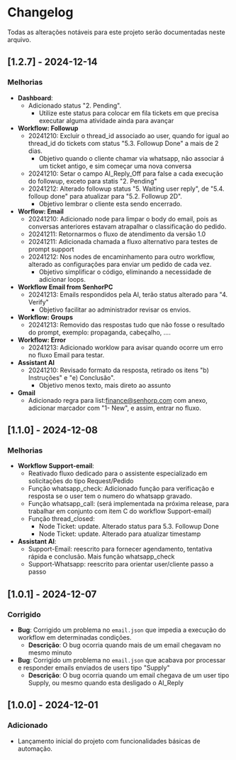 # Changelog

Todas as alterações notáveis para este projeto serão documentadas neste arquivo.

## [1.2.7] - 2024-12-14
### Melhorias
- **Dashboard**: 
  - Adicionado status "2. Pending".
    -  Utilize este status para colocar em fila tickets em que precisa executar alguma atividade ainda para avançar
- **Workflow: Followup** 
  - 20241210: Excluir o thread_id associado ao user, quando for igual ao thread_id do tickets com status "5.3. Followup Done" a mais de 2 dias.
    - Objetivo quando o cliente chamar via whatsapp, não associar á um ticket antigo, e sim começar uma nova conversa
  - 20241210: Setar o campo AI_Reply_Off para false a cada execução do followup, exceto para statis "2. Pending"
  - 20241212: Alterado followup status "5. Waiting user reply", de "5.4. folloup done" para atualizar para "5.2. Followup 2D".
    - Objetivo lembrar o cliente esta sendo encerrado.
- **Worflow: Email**
  - 20241210: Adicionado node para limpar o body do email, pois as conversas anteriores estavam atrapalhar o classificação do pedido.
  - 20241211: Retornarmos o fluxo de atendimento da versão 1.0
  - 20241211: Adicionada chamada a fluxo alternativo para testes de prompt support
  - 20241212: Nos nodes de encaminhamento para outro workflow, alterado as configurações para enviar um pedido de cada vez.
    - Objetivo simplificar o código, eliminando a necessidade de adicionar loops.
- **Workflow Email from SenhorPC**
  - 20241213: Emails respondidos pela AI, terão status alterado para "4. Verify"
    - Objetivo facilitar ao administrador revisar os envios. 
- **Workflow: Groups**
  - 20241213: Removido das respostas tudo que não fosse o resultado do prompt, exemplo: propaganda, cabeçalho, ....
- **Workflow: Error**
  - 20241213: Adicionado worklow para avisar quando ocorre um erro no fluxo Email para testar.
- **Assistant AI**
  - 20241210: Revisado formato da resposta, retirado os itens "b) Instruções" e "e) Conclusão".
    - Objetivo menos texto, mais direto ao assunto
- **Gmail**
  - Adicionado regra para list:finance@senhorp.com com anexo, adicionar marcador com "1- New", e assim, entrar no fluxo.

## [1.1.0] - 2024-12-08
### Melhorias
- **Workflow Support-email**: 
  - Reativado fluxo dedicado para o assistente especializado em solicitações do tipo Request/Pedido
  - Função whatsapp_check: Adicionado função para verificação e resposta se o user tem o numero do whatsapp gravado.
  - Função whatsapp_call: (será implementada na próxima release, para trabalhar em conjunto com item C do workflow Support-email)
  - Função thread_closed:
    - Node Ticket: update. Alterado status para 5.3. Followup Done
    - Node Ticket: update. Alterado para atualizar timestamp
- **Assistant AI**:
  - Support-Email: reescrito para fornecer agendamento, tentativa rápida e conclusão. Mais função whatsapp_check
  - Support-Whatsapp: reescrito para orientar user/cliente passo a passo

## [1.0.1] - 2024-12-07
### Corrigido
- **Bug**: Corrigido um problema no `email.json` que impedia a execução do workflow em determinadas condições.
  - **Descrição**: O bug ocorria quando mais de um email chegavam no mesmo minuto
- **Bug**: Corrigido um problema no `email.json` que acabava por processar e responder emails enviados de users tipo "Supply"
  - **Descrição**: O bug ocorria quando um email chegava de um user tipo Supply, ou mesmo quando esta desligado o AI_Reply

## [1.0.0] - 2024-12-01
### Adicionado
- Lançamento inicial do projeto com funcionalidades básicas de automação.
